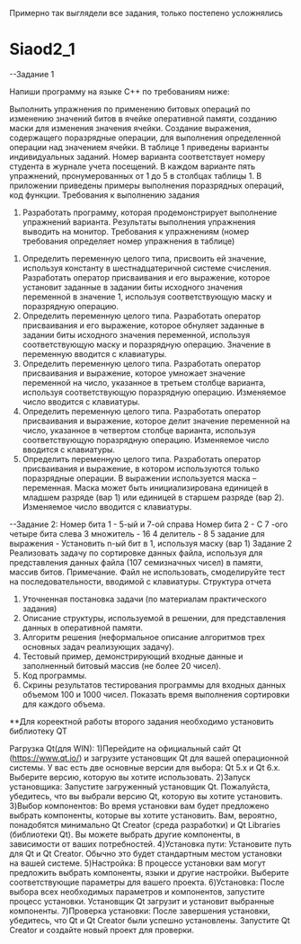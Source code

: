 Примерно так выглядели все задания, только постепено усложнялись

# Siaod2_1
--Задание 1

Напиши программу на языке C++ по требованиям ниже:

Выполнить упражнения по применению битовых операций по изменению значений
битов в ячейке оперативной памяти, созданию маски для изменения значения
ячейки. Создание выражения, содержащего поразрядные операции, для выполнения
определенной операции над значением ячейки.
В таблице 1 приведены варианты индивидуальных заданий. Номер варианта
соответствует номеру студента в журнале учета посещений.
В каждом варианте пять упражнений, пронумерованных от 1 до 5 в столбцах
таблицы 1.
В приложении приведены примеры выполнения поразрядных операций, код
функции.
Требования к выполнению задания
1. Разработать программу, которая продемонстрирует выполнение упражнений
варианта. Результаты выполнения упражнения выводить на монитор.
Требования к упражнениям (номер требования определяет номер упражнения в
таблице)
1) Определить переменную целого типа, присвоить ей значение, используя
константу в шестнадцатеричной системе счисления.
Разработать оператор присваивания и его выражение, которое установит
заданные в задании биты исходного значения переменной в значение 1,
используя соответствующую маску и поразрядную операцию.
2) Определить переменную целого типа.
Разработать оператор присваивания и его выражение, которое обнуляет
заданные в задании биты исходного значения переменной, используя
соответствующую маску и поразрядную операцию. Значение в переменную
вводится с клавиатуры.
3) Определить переменную целого типа.
Разработать оператор присваивания и выражение, которое умножает значение
переменной на число, указанное в третьем столбце варианта, используя
соответствующую поразрядную операцию. Изменяемое число вводится с
клавиатуры.
4) Определить переменную целого типа.
Разработать оператор присваивания и выражение, которое делит значение
переменной на число, указанное в четвертом столбце варианта, используя
соответствующую поразрядную операцию. Изменяемое число вводится с
клавиатуры.
5) Определить переменную целого типа.
Разработать оператор присваивания и выражение, в котором используются
только поразрядные операции. В выражении используется маска –
переменная. Маска может быть инициализирована единицей в младшем
разряде (вар 1) или единицей в старшем разряде (вар 2). Изменяемое число
вводится с клавиатуры.

--Задание 2:
Номер бита 1 - 5-ый и 7-ой справа
Номер бита 2 - С 7 -ого четыре бита слева
3 множитель - 16
4 делитель - 8
5 задание для выражения - Установить n-ый бит в 1, используя маску (вар 1)
Задание 2
Реализовать задачу по сортировке данных файла, используя для представления
данных файла (107
семизначных чисел) в памяти, массив битов.
Примечание. Файл не использовать, смоделируйте тест на последовательности,
вводимой с клавиатуры.
Структура отчета
1. Уточненная постановка задачи (по материалам практического задания)
2. Описание структуры, используемой в решении, для представления данных в
оперативной памяти.
3. Алгоритм решения (неформальное описание алгоритмов трех основных задач
реализующих задачу).
4. Тестовый пример, демонстрирующий входные данные и заполненный
битовый массив (не более 20 чисел).
5. Код программы.
6. Скрины результатов тестирования программы для входных данных объемом
100 и 1000 чисел. Показать время выполнения сортировки для каждого объема.

**Для кореектной работы второго задания необходимо установить библиотеку QT

Pагрузка Qt(для WIN): 
1)Перейдите на официальный сайт Qt (https://www.qt.io/) и загрузите установщик Qt для вашей операционной системы. У вас есть две основные версии для выбора: Qt 5.x и Qt 6.x. Выберите версию, которую вы хотите использовать.
2)Запуск установщика: Запустите загруженный установщик Qt. Пожалуйста, убедитесь, что вы выбрали версию Qt, которую вы хотите установить.
3)Выбор компонентов: Во время установки вам будет предложено выбрать компоненты, которые вы хотите установить. Вам, вероятно, понадобятся минимально Qt Creator (среда разработки) и Qt Libraries (библиотеки Qt). Вы можете выбрать другие компоненты, в зависимости от ваших потребностей.
4)Установка пути: Установите путь для Qt и Qt Creator. Обычно это будет стандартным местом установки на вашей системе.
5)Настройка: В процессе установки вам могут предложить выбрать компоненты, языки и другие настройки. Выберите соответствующие параметры для вашего проекта.
6)Установка: После выбора всех необходимых параметров и компонентов, запустите процесс установки. Установщик Qt загрузит и установит выбранные компоненты.
7)Проверка установки: После завершения установки, убедитесь, что Qt и Qt Creator были успешно установлены. Запустите Qt Creator и создайте новый проект для проверки.

